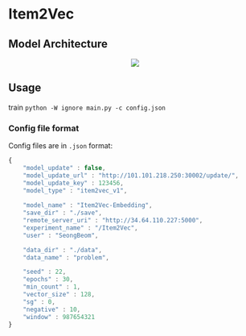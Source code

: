 # Item2Vec

## Model Architecture
<p align="center"><img src="https://user-images.githubusercontent.com/65529313/173226191-7f357614-c891-40b8-8ba7-4ac1df88d2a1.png" /></p>

## Usage
train
`python -W ignore main.py -c config.json`

### Config file format
Config files are in `.json` format:
```javascript
{   
    "model_update" : false,
    "model_update_url" : "http://101.101.218.250:30002/update/",
    "model_update_key" : 123456,
    "model_type" : "item2vec_v1",
    
    "model_name" : "Item2Vec-Embedding",
    "save_dir" : "./save",
    "remote_server_uri" : "http://34.64.110.227:5000",
    "experiment_name" : "/Item2Vec",
    "user" : "SeongBeom",

    "data_dir" : "./data",
    "data_name" : "problem",

    "seed" : 22,
    "epochs" : 30,
    "min_count" : 1,
    "vector_size" : 128,
    "sg" : 0,
    "negative" : 10,
    "window" : 987654321
}

```
